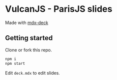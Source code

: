 # VulcanJS - ParisJS slides

Made with [mdx-deck](https://github.com/)

## Getting started

Clone or fork this repo.

```bash
npm i
npm start
```

Edit `deck.mdx` to edit slides.